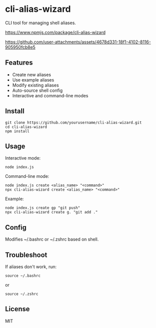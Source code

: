 # cli-alias-wizard

CLI tool for managing shell aliases.

<https://www.npmjs.com/package/cli-alias-wizard>

https://github.com/user-attachments/assets/4678d331-18f1-4102-8116-905950fcb8e5


## Features

- Create new aliases
- Use example aliases
- Modify existing aliases
- Auto-source shell config
- Interactive and command-line modes

## Install

```
git clone https://github.com/yourusername/cli-alias-wizard.git
cd cli-alias-wizard
npm install
```

## Usage

Interactive mode:
```
node index.js
```

Command-line mode:
```
node index.js create <alias_name> "<command>"
npx cli-alias-wizard create <alias_name> "<command>"
```

Example:
```
node index.js create gp "git push"
npx cli-alias-wizard create g. "git add ."
```

## Config

Modifies ~/.bashrc or ~/.zshrc based on shell.

## Troubleshoot

If aliases don't work, run:
```
source ~/.bashrc
```
or
```
source ~/.zshrc
```

## License

MIT


